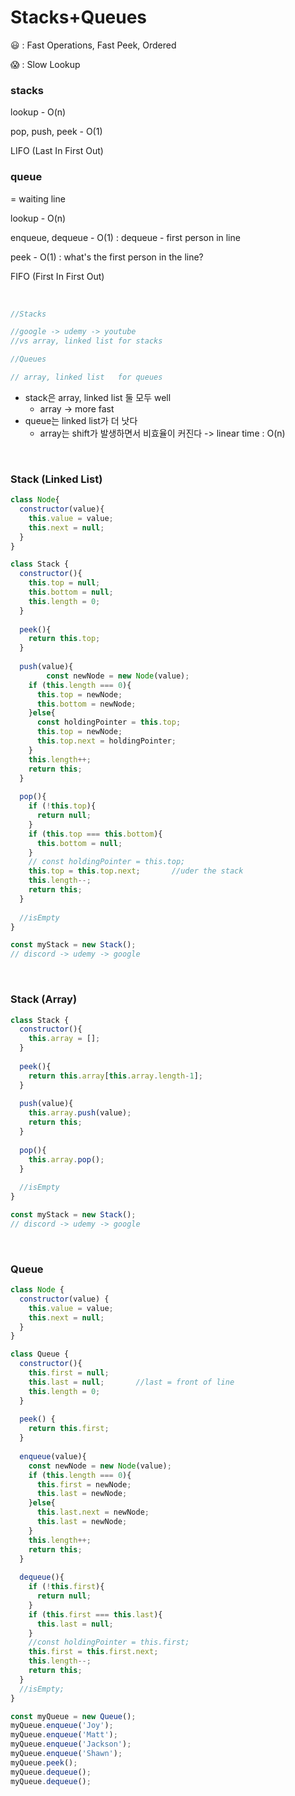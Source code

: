 # Stacks+Queues

😃 : Fast Operations, Fast Peek, Ordered

😱 : Slow Lookup

### stacks

lookup - O(n)

pop, push, peek - O(1)

LIFO (Last In First Out)

### queue

= waiting line

lookup - O(n)

enqueue, dequeue - O(1) : dequeue - first person in line

peek - O(1) : what's the first person in the line?

FIFO (First In First Out)

<br/>

```javascript
//Stacks

//google -> udemy -> youtube
//vs array, linked list for stacks

//Queues

// array, linked list	for queues

```

- stack은 array, linked list 둘 모두 well
  - array -> more fast
- queue는 linked list가 더 낫다
  - array는 shift가 발생하면서 비효율이 커진다 -> linear time : O(n)

<br/>



### Stack (Linked List)

```javascript
class Node{
  constructor(value){
    this.value = value;
    this.next = null;
  }
}

class Stack {
  constructor(){
    this.top = null;
    this.bottom = null;
    this.length = 0;
  }
  
  peek(){
    return this.top;
  }
  
  push(value){
		const newNode = new Node(value);
    if (this.length === 0){
      this.top = newNode;
      this.bottom = newNode;
    }else{
      const holdingPointer = this.top;
      this.top = newNode;
      this.top.next = holdingPointer;
    }
    this.length++;
    return this;
  }
  
  pop(){
    if (!this.top){
      return null;
    }
    if (this.top === this.bottom){
      this.bottom = null;
    }
    // const holdingPointer = this.top;
    this.top = this.top.next;		//uder the stack
    this.length--;
    return this;
  }
  
  //isEmpty
}

const myStack = new Stack();
// discord -> udemy -> google
```

<br/>

### Stack (Array)

```javascript
class Stack {
  constructor(){
    this.array = [];
  }
  
  peek(){
    return this.array[this.array.length-1];
  }
  
  push(value){
    this.array.push(value);
    return this;
  }
  
  pop(){
    this.array.pop();
  }
  
  //isEmpty
}

const myStack = new Stack();
// discord -> udemy -> google
```

<br/>

### Queue 

```javascript
class Node {
  constructor(value) {
    this.value = value;
    this.next = null;
  }
}

class Queue {
  constructor(){
    this.first = null;
    this.last = null;		//last = front of line
    this.length = 0;
  }
  
  peek() {
    return this.first;
  }
  
  enqueue(value){
    const newNode = new Node(value);
    if (this.length === 0){
      this.first = newNode;
      this.last = newNode;
    }else{
      this.last.next = newNode;
      this.last = newNode;
    }
    this.length++;
    return this;
  }
  
  dequeue(){
    if (!this.first){
      return null;
    }
    if (this.first === this.last){
      this.last = null;
    }
    //const holdingPointer = this.first;
    this.first = this.first.next;
    this.length--;
    return this;
  }
  //isEmpty;
}

const myQueue = new Queue();
myQueue.enqueue('Joy');
myQueue.enqueue('Matt');
myQueue.enqueue('Jackson');
myQueue.enqueue('Shawn');
myQueue.peek();
myQueue.dequeue();
myQueue.dequeue();
```

